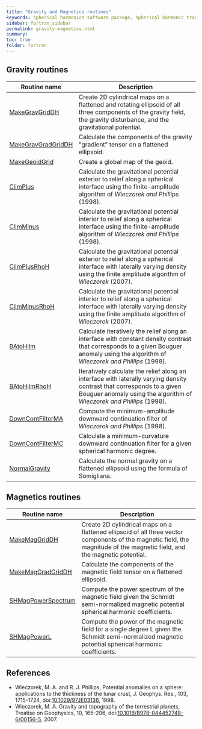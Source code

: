 ```yaml
---
title: "Gravity and Magnetics routines"
keywords: spherical harmonics software package, spherical harmonic transform, legendre functions, multitaper spectral analysis, fortran, Python, gravity, magnetic field
sidebar: fortran_sidebar
permalink: gravity-magnetics.html
summary: 
toc: true
folder: fortran
---
```


<style>
table:nth-of-type(n) {
    display:table;
    width:100%;
}
table:nth-of-type(n) th:nth-of-type(2) {
    width:75%;
}
</style>

## Gravity routines

| Routine name | Description |
| ------------ | ----------- |
| [MakeGravGridDH](makegravgriddh.html) | Create 2D cylindrical maps on a flattened and rotating ellipsoid of all three components of the gravity field, the gravity disturbance, and the gravitational potential. |
| [MakeGravGradGridDH](makegravgradgriddh.html) | Calculate the components of the gravity "gradient" tensor on a flattened ellipsoid. |
| [MakeGeoidGrid](makegeoidgrid.html) | Create a global map of the geoid. |
| [CilmPlus](cilmplus.html) | Calculate the gravitational potential exterior to relief along a spherical interface using the finite-amplitude algorithm of *Wieczorek and Phillips* (1998). |
| [CilmMinus](cilmminus.html) | Calculate the gravitational potential interior to relief along a spherical interface using the finite-amplitude algorithm of *Wieczorek and Phillips* (1998). |
| [CilmPlusRhoH](cilmplusrhoh.html) | Calculate the gravitational potential exterior to relief along a spherical interface with laterally varying density using the finite amplitude algorithm of *Wieczorek* (2007).|
| [CilmMinusRhoH](cilmminusrhoh.html) | Calculate the gravitational potential interior to relief along a spherical interface with laterally varying density using the finite amplitude algorithm of *Wieczorek* (2007).|
| [BAtoHilm](batohilm.html) | Calculate iteratively the relief along an interface with constant density contrast that corresponds to a given Bouguer anomaly using the algorithm of *Wieczorek and Phillips* (1998). |
| [BAtoHilmRhoH](batohilmrhoh.html) | Iteratively calculate the relief along an interface with laterally varying density contrast that corresponds to a given Bouguer anomaly using the algorithm of *Wieczorek and Phillips* (1998). |
| [DownContFilterMA](downcontfilterma.html) | Compute the minimum-amplitude downward continuation filter of *Wieczorek and Phillips* (1998). |
| [DownContFilterMC](downcontfiltermc.html) | Calculate a minimum-curvature downward continuation filter for a given spherical harmonic degree. |
| [NormalGravity](normalgravity.html) | Calculate the normal gravity on a flattened ellipsoid using the formula of Somigliana. |

## Magnetics routines

| Routine name | Description |
| ------------ | ----------- |
| [MakeMagGridDH](makemaggriddh.html) | Create 2D cylindrical maps on a flattened ellipsoid of all three vector components of the magnetic field, the magnitude of the magnetic field, and the magnetic potential. |
| [MakeMagGradGridDH](makemaggradgriddh.html) | Calculate the components of the magnetic field tensor on a flattened ellipsoid. |
| [SHMagPowerSpectrum](shmagpowerspectrum.html) | Compute the power spectrum of the magnetic field given the Schmidt semi-normalized magnetic potential spherical harmonic coefficients. |
| [SHMagPowerL](shmagpowerl.html) | Compute the power of the magnetic field for a single degree L given the Schmidt semi-normalized magnetic potential spherical harmonic coefficients. |

## References

* Wieczorek, M. A. and R. J. Phillips, Potential anomalies on a sphere: applications to the thickness of the lunar crust, J. Geophys. Res., 103, 1715-1724, doi:[10.1029/97JE03136](https://doi.org/10.1029/97JE03136), 1998.
* Wieczorek, M. A. Gravity and topography of the terrestrial planets, Treatise on Geophysics, 10, 165-206, doi:[10.1016/B978-044452748-6/00156-5](https://doi.org/10.1016/B978-044452748-6/00156-5), 2007.
